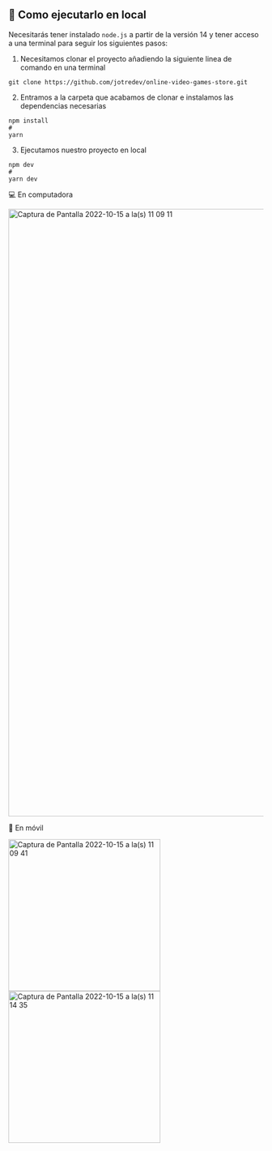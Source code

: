 ## 🚀 Como ejecutarlo en local

Necesitarás tener instalado ``` node.js ``` a partir de la versión 14 y tener acceso a una terminal para seguir los siguientes pasos:
>
1. Necesitamos clonar el proyecto añadiendo la siguiente linea de comando en una terminal
```
git clone https://github.com/jotredev/online-video-games-store.git
```
>
2. Entramos a la carpeta que acabamos de clonar e instalamos las dependencias necesarias
```
npm install
#
yarn
```
>
3. Ejecutamos nuestro proyecto en local
```
npm dev
#
yarn dev
```

💻 En computadora
>
<img width="1200" alt="Captura de Pantalla 2022-10-15 a la(s) 11 09 11" src="https://user-images.githubusercontent.com/50961956/195999302-db11c094-43b3-4356-ad88-999176eb11ca.png">

📱 En móvil
>
<img width="300yarn dev" alt="Captura de Pantalla 2022-10-15 a la(s) 11 09 41" src="https://user-images.githubusercontent.com/50961956/195999324-2397c3be-e83e-4a38-915b-9d9b15d59f0c.png"> <img width="300" alt="Captura de Pantalla 2022-10-15 a la(s) 11 14 35" src="https://user-images.githubusercontent.com/50961956/195999381-8125eae1-d62c-4c09-9e28-b0efd05b36be.png">
